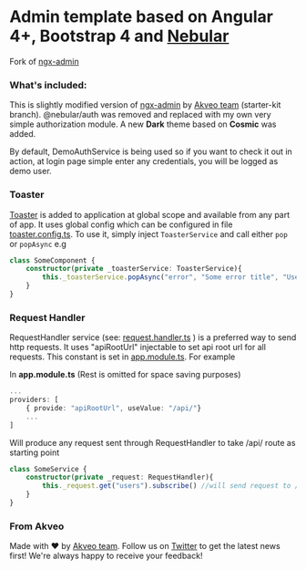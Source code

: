 # Admin template based on Angular 4+, Bootstrap 4 and <a href="https://github.com/akveo/nebular">Nebular</a>

Fork of [ngx-admin](https://github.com/akveo/ngx-admin/tree/starter-kit)

### What's included:

This is slightly modified version of [ngx-admin](https://github.com/akveo/ngx-admin/tree/starter-kit) by [Akveo team](http://akveo.com/) (starter-kit branch).
@nebular/auth was removed and replaced with my own very simple authorization module. A new **Dark** theme based on **Cosmic** was added. 

By default, DemoAuthService is being used so if you want to check it out in action, at login page simple enter any credentials, you will be logged as demo user.

### Toaster

[Toaster](https://github.com/Stabzs/Angular2-Toaster) is added to application at global scope and available from any part of app. It uses global config which can be configured in file [toaster.config.ts](src/app/toaster.config.ts). To use it, simply inject `ToasterService` and call either `pop` or `popAsync` e.g

```ts
class SomeComponent {
    constructor(private _toasterService: ToasterService){
        this._toasterService.popAsync("error", "Some error title", "Useful error message");
    }
}
```

### Request Handler

RequestHandler service (see: [request.handler.ts](src/app/data/request.handler.ts) ) is a preferred way to send http requests. It uses "apiRootUrl" injectable to set api root url for all requests. This constant is set in [app.module.ts](src/app/app.module.ts). For example

In **app.module.ts** (Rest is omitted for space saving purposes)
```ts
...
providers: [
    { provide: "apiRootUrl", useValue: "/api/"}
    ...
]
```

Will produce any request sent through RequestHandler to take /api/ route as starting point

```ts
class SomeService {
    constructor(private _request: RequestHandler){
        this._request.get("users").subscribe() //will send request to /api/users
    }
}
```

### From Akveo
Made with :heart: by [Akveo team](http://akveo.com/). Follow us on [Twitter](https://twitter.com/akveo_inc) to get the latest news first!
We're always happy to receive your feedback!
